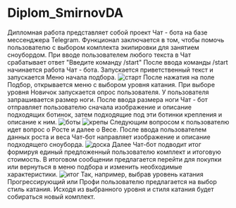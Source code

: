 # Diplom_SmirnovDA
Дипломная работа представляет собой проект Чат - бота на базе мессенджера Telegram. Функционал заключается в том, чтобы помочь пользователю с выбором комплекта экипировки для занятием сноубордом.
При вводе пользователем любого текста в Чат срабатывает ответ "Введите команду /start"
После ввода команды /start начинается работа Чат - бота. Запускается приветственный текст и запускается Меню начала подбора. 
![старт](https://github.com/user-attachments/assets/7af1366b-ee82-44b2-a559-2baebc3b2e61)
После нажатия на поле Подбор, открывается меню с выбором уровня катания. При выборе уровня Новичок запускается опрос пользователя. У пользователя запрашивается размер ноги. После ввода размера ноги Чат - бот отправляет пользователю сначала изображение и описание подходящих ботинок, затем подходящие под эти ботинки крепления и описание к ним.
![боты](https://github.com/user-attachments/assets/d01a7aca-6637-4fdc-ba3a-3564b5a97e40)
![крепы](https://github.com/user-attachments/assets/c8deded3-5eaf-497e-8975-290dc0a7760c)
Следующим вопросом к пользователю идет вопрос о Росте и далее о Весе. После ввода пользователем данных роста и веса Чат-бот направляет изображение и описание подходящего сноуборда.
![доска](https://github.com/user-attachments/assets/77c7bfb1-51a6-4b4a-a0f0-4056293f3fe7)
Далее Чат-бот подводит итог формируя единый предложенный пользователю комплект и итоговую стоимость.
В итоговом сообщении предлагается перейти для покупки или вернуться в меню подбора и изменить необходимые характеристики.
![итог](https://github.com/user-attachments/assets/00ee09f0-ae5d-4538-b410-0dfdf2a05092)
Так, например, выбрав уровень катания Прогрессирующий или Профи пользователю предлагается на выбор стиль катания. 
Исходя из выбранного уровня и стиля катания будет собираться новый комплект.
